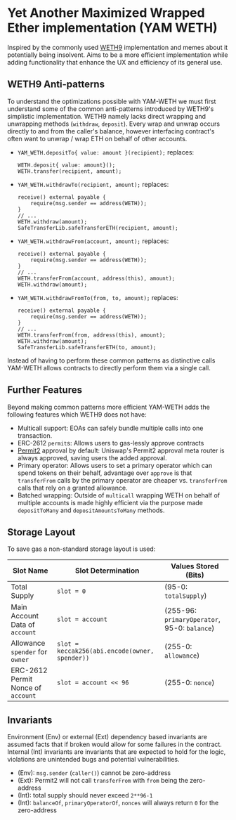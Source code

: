 # Yet Another Maximized Wrapped Ether implementation (YAM WETH)
Inspired by the commonly used [WETH9](https://etherscan.io/token/0xc02aaa39b223fe8d0a0e5c4f27ead9083c756cc2)
implementation and memes about it potentially being insolvent. Aims to be a more efficient
implementation while adding functionality that enhance the UX and efficiency of its general use.

## WETH9 Anti-patterns
To understand the optimizations possible with YAM-WETH we must first understand some of the common
anti-patterns introduced by WETH9's simplistic implementation. WETH9 namely lacks direct wrapping
and unwrapping methods (`withdraw`, `deposit`). Every wrap and unwrap occurs directly to and from
the caller's balance, however interfacing contract's often want to unwrap / wrap ETH on behalf of
other accounts.

- `YAM_WETH.depositTo{ value: amount }(recipient);` replaces:
  ```solidity
  WETH.deposit{ value: amount}();
  WETH.transfer(recipient, amount);
  ```
- `YAM_WETH.withdrawTo(recipient, amount);` replaces:
  ```solidity
  receive() external payable {
      require(msg.sender == address(WETH));
  }
  // ...
  WETH.withdraw(amount);
  SafeTransferLib.safeTransferETH(recipient, amount);
  ```
- `YAM_WETH.withdrawFrom(account, amount);` replaces:
  ```solidity
  receive() external payable {
      require(msg.sender == address(WETH));
  }
  // ...
  WETH.transferFrom(account, address(this), amount);
  WETH.withdraw(amount);
  ```
- `YAM_WETH.withdrawFromTo(from, to, amount);` replaces:
  ```solidity
  receive() external payable {
      require(msg.sender == address(WETH));
  }
  // ...
  WETH.transferFrom(from, address(this), amount);
  WETH.withdraw(amount);
  SafeTransferLib.safeTransferETH(to, amount);
  ```

Instead of having to perform these common patterns as distinctive calls YAM-WETH allows contracts to
directly perform them via a single call.

## Further Features
Beyond making common patterns more efficient YAM-WETH adds the following features which WETH9 does
not have:
- Multicall support: EOAs can safely bundle multiple calls into one transaction.
- ERC-2612 `permit`s: Allows users to gas-lessly approve contracts
- [Permit2](https://github.com/Uniswap/permit2) approval by default: Uniswap's Permit2 approval meta
  router is always approved, saving users the added approval.
- Primary operator: Allows users to set a primary operator which can spend tokens on their behalf,
  advantage over `approve` is that `transferFrom` calls by the primary operator are cheaper vs.
  `transferFrom` calls that rely on a granted allowance.
- Batched wrapping: Outside of `multicall` wrapping WETH on behalf of multiple accounts is made
  highly efficient via the purpose made `depositToMany`  and `depositAmountsToMany` methods.

## Storage Layout
To save gas a non-standard storage layout is used:

Slot Name | Slot Determination | Values Stored (Bits)
----|----|----
Total Supply | `slot = 0` | (95-0: `totalSupply`)
Main Account Data of `account` | `slot = account` | (255-96: `primaryOperator`, 95-0: `balance`)
Allowance `spender` for `owner` | `slot = keccak256(abi.encode(owner, spender))` | (255-0: `allowance`)
ERC-2612 Permit Nonce of `account` | `slot = account << 96` | (255-0: `nonce`)

## Invariants
Environment (Env) or external (Ext) dependency based invariants are assumed facts that if broken would allow for
some failures in the contract. Internal (Int) invariants are invariants that are expected to hold
for the logic, violations are unintended bugs and potential vulnerabilities.

- (Env): `msg.sender` (`caller()`) cannot be zero-address
- (Ext): Permit2 will not call `transferFrom` with `from` being the zero-address
- (Int): total supply should never exceed `2**96-1`
- (Int): `balanceOf`, `primaryOperatorOf`, `nonces` will always return `0` for the zero-address
